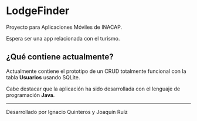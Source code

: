 # LodgeFinder

Proyecto para Aplicaciones Móviles de INACAP. 

Espera ser una app relacionada con el turismo.

## ¿Qué contiene actualmente?

Actualmente contiene el prototipo de un CRUD totalmente funcional con la tabla **Usuarios** usando SQLite.

Cabe destacar que la aplicación ha sido desarrollada con el lenguaje de programación **Java**.

----------

Desarrollado por Ignacio Quinteros y Joaquín Ruíz
